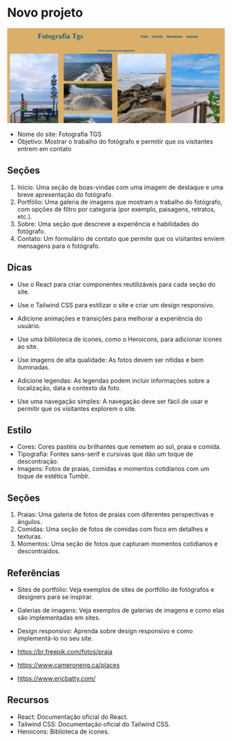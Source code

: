 # Novo projeto

<img src="/public/imgs/FotografiaTgs.png"></img>

- Nome do site: Fotografia TGS
- Objetivo: Mostrar o trabalho do fotógrafo e permitir que os visitantes entrem em contato

## Seções

1. Início: Uma seção de boas-vindas com uma imagem de destaque e uma breve apresentação do fotógrafo.
2. Portfólio: Uma galeria de imagens que mostram o trabalho do fotógrafo, com opções de filtro por categoria (por exemplo, paisagens, retratos, etc.).
3. Sobre: Uma seção que descreve a experiência e habilidades do fotógrafo.
4. Contato: Um formulário de contato que permite que os visitantes enviem mensagens para o fotógrafo.

## Dicas

- Use o React para criar componentes reutilizáveis para cada seção do site.
- Use o Tailwind CSS para estilizar o site e criar um design responsivo.
- Adicione animações e transições para melhorar a experiência do usuário.
- Use uma biblioteca de ícones, como o Heroicons, para adicionar ícones ao site.

- Use imagens de alta qualidade: As fotos devem ser nítidas e bem iluminadas.
- Adicione legendas: As legendas podem incluir informações sobre a localização, data e contexto da foto.
- Use uma navegação simples: A navegação deve ser fácil de usar e permitir que os visitantes explorem o site.

## Estilo

- Cores: Cores pastéis ou brilhantes que remetem ao sol, praia e comida.
- Tipografia: Fontes sans-serif e cursivas que dão um toque de descontração.
- Imagens: Fotos de praias, comidas e momentos cotidianos com um toque de estética Tumblr.

## Seções

1. Praias: Uma galeria de fotos de praias com diferentes perspectivas e ângulos.
2. Comidas: Uma seção de fotos de comidas com foco em detalhes e texturas.
3. Momentos: Uma seção de fotos que capturam momentos cotidianos e descontraídos.

## Referências

- Sites de portfólio: Veja exemplos de sites de portfólio de fotógrafos e designers para se inspirar.
- Galerias de imagens: Veja exemplos de galerias de imagens e como elas são implementadas em sites.
- Design responsivo: Aprenda sobre design responsivo e como implementá-lo no seu site.

- https://br.freepik.com/fotos/praia
- https://www.cameroneng.ca/places
- https://www.ericbatty.com/

## Recursos

- React: Documentação oficial do React.
- Tailwind CSS: Documentação oficial do Tailwind CSS.
- Heroicons: Biblioteca de ícones.
